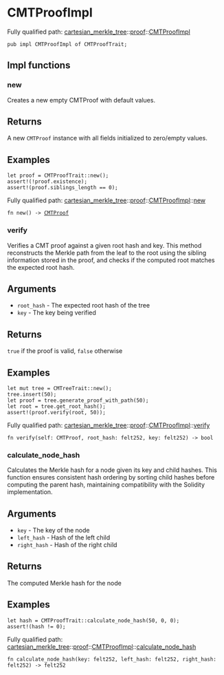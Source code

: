 # CMTProofImpl

Fully qualified path: [cartesian_merkle_tree](./cartesian_merkle_tree.md)::[proof](./cartesian_merkle_tree-proof.md)::[CMTProofImpl](./cartesian_merkle_tree-proof-CMTProofImpl.md)

<pre><code class="language-cairo">pub impl CMTProofImpl of CMTProofTrait;</code></pre>

## Impl functions

### new

Creates a new empty CMTProof with default values.
## Returns

A new `CMTProof` instance with all fields initialized to zero/empty values.
## Examples

```cairo
let proof = CMTProofTrait::new();
assert!(!proof.existence);
assert!(proof.siblings_length == 0);
```

Fully qualified path: [cartesian_merkle_tree](./cartesian_merkle_tree.md)::[proof](./cartesian_merkle_tree-proof.md)::[CMTProofImpl](./cartesian_merkle_tree-proof-CMTProofImpl.md)::[new](./cartesian_merkle_tree-proof-CMTProofImpl.md#new)

<pre><code class="language-cairo">fn new() -&gt; <a href="cartesian_merkle_tree-proof-CMTProof.html">CMTProof</a></code></pre>


### verify

Verifies a CMT proof against a given root hash and key.
This method reconstructs the Merkle path from the leaf to the root using the sibling
information stored in the proof, and checks if the computed root matches the expected root
hash.
## Arguments

- `root_hash` - The expected root hash of the tree
- `key` - The key being verified
## Returns

`true` if the proof is valid, `false` otherwise
## Examples

```cairo
let mut tree = CMTreeTrait::new();
tree.insert(50);
let proof = tree.generate_proof_with_path(50);
let root = tree.get_root_hash();
assert!(proof.verify(root, 50));
```

Fully qualified path: [cartesian_merkle_tree](./cartesian_merkle_tree.md)::[proof](./cartesian_merkle_tree-proof.md)::[CMTProofImpl](./cartesian_merkle_tree-proof-CMTProofImpl.md)::[verify](./cartesian_merkle_tree-proof-CMTProofImpl.md#verify)

<pre><code class="language-cairo">fn verify(self: CMTProof, root_hash: felt252, key: felt252) -&gt; bool</code></pre>


### calculate_node_hash

Calculates the Merkle hash for a node given its key and child hashes.
This function ensures consistent hash ordering by sorting child hashes before
computing the parent hash, maintaining compatibility with the Solidity implementation.
## Arguments

- `key` - The key of the node
- `left_hash` - Hash of the left child
- `right_hash` - Hash of the right child
## Returns

The computed Merkle hash for the node
## Examples

```cairo
let hash = CMTProofTrait::calculate_node_hash(50, 0, 0);
assert!(hash != 0);
```

Fully qualified path: [cartesian_merkle_tree](./cartesian_merkle_tree.md)::[proof](./cartesian_merkle_tree-proof.md)::[CMTProofImpl](./cartesian_merkle_tree-proof-CMTProofImpl.md)::[calculate_node_hash](./cartesian_merkle_tree-proof-CMTProofImpl.md#calculate_node_hash)

<pre><code class="language-cairo">fn calculate_node_hash(key: felt252, left_hash: felt252, right_hash: felt252) -&gt; felt252</code></pre>


